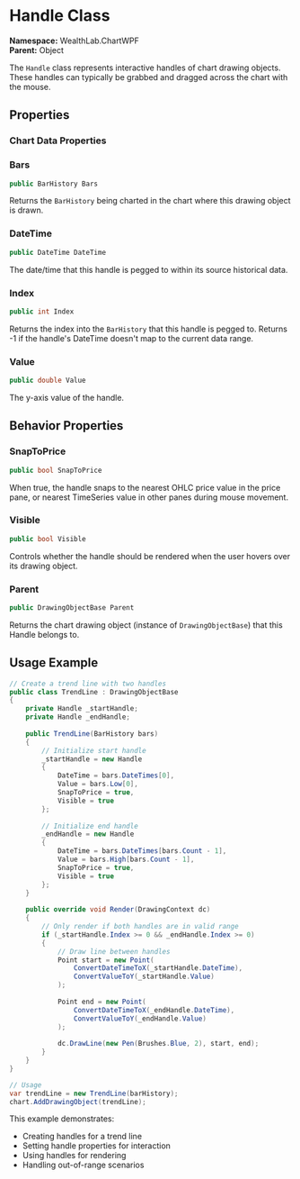 # Handle Class

**Namespace:** WealthLab.ChartWPF  
**Parent:** Object

The `Handle` class represents interactive handles of chart drawing objects. These handles can typically be grabbed and dragged across the chart with the mouse.

## Properties

### Chart Data Properties

### Bars
```csharp
public BarHistory Bars
```
Returns the `BarHistory` being charted in the chart where this drawing object is drawn.

### DateTime
```csharp
public DateTime DateTime
```
The date/time that this handle is pegged to within its source historical data.

### Index
```csharp
public int Index
```
Returns the index into the `BarHistory` that this handle is pegged to. Returns -1 if the handle's DateTime doesn't map to the current data range.

### Value
```csharp
public double Value
```
The y-axis value of the handle.

## Behavior Properties

### SnapToPrice
```csharp
public bool SnapToPrice
```
When true, the handle snaps to the nearest OHLC price value in the price pane, or nearest TimeSeries value in other panes during mouse movement.

### Visible
```csharp
public bool Visible
```
Controls whether the handle should be rendered when the user hovers over its drawing object.

### Parent
```csharp
public DrawingObjectBase Parent
```
Returns the chart drawing object (instance of `DrawingObjectBase`) that this Handle belongs to.

## Usage Example

```csharp
// Create a trend line with two handles
public class TrendLine : DrawingObjectBase
{
    private Handle _startHandle;
    private Handle _endHandle;
    
    public TrendLine(BarHistory bars)
    {
        // Initialize start handle
        _startHandle = new Handle
        {
            DateTime = bars.DateTimes[0],
            Value = bars.Low[0],
            SnapToPrice = true,
            Visible = true
        };
        
        // Initialize end handle
        _endHandle = new Handle
        {
            DateTime = bars.DateTimes[bars.Count - 1],
            Value = bars.High[bars.Count - 1],
            SnapToPrice = true,
            Visible = true
        };
    }
    
    public override void Render(DrawingContext dc)
    {
        // Only render if both handles are in valid range
        if (_startHandle.Index >= 0 && _endHandle.Index >= 0)
        {
            // Draw line between handles
            Point start = new Point(
                ConvertDateTimeToX(_startHandle.DateTime),
                ConvertValueToY(_startHandle.Value)
            );
            
            Point end = new Point(
                ConvertDateTimeToX(_endHandle.DateTime),
                ConvertValueToY(_endHandle.Value)
            );
            
            dc.DrawLine(new Pen(Brushes.Blue, 2), start, end);
        }
    }
}

// Usage
var trendLine = new TrendLine(barHistory);
chart.AddDrawingObject(trendLine);
```

This example demonstrates:
- Creating handles for a trend line
- Setting handle properties for interaction
- Using handles for rendering
- Handling out-of-range scenarios 